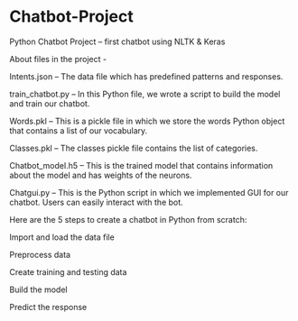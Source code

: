 # Chatbot-Project
Python Chatbot Project – first chatbot using NLTK &amp; Keras

About files in the project - 

Intents.json – The data file which has predefined patterns and responses.

train_chatbot.py – In this Python file, we wrote a script to build the model and train our chatbot.

Words.pkl – This is a pickle file in which we store the words Python object that contains a list of our vocabulary.

Classes.pkl – The classes pickle file contains the list of categories.

Chatbot_model.h5 – This is the trained model that contains information about the model and has weights of the neurons.

Chatgui.py – This is the Python script in which we implemented GUI for our chatbot. Users can easily interact with the bot.


Here are the 5 steps to create a chatbot in Python from scratch:

Import and load the data file

Preprocess data

Create training and testing data

Build the model

Predict the response

